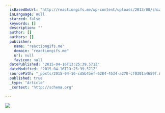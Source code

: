 ```yaml
---
  isBasedOnUrl: "http://reactiongifs.me/wp-content/uploads/2013/08/shia-labeouf-magic-gif.gif"
  inLanguage: null
  starred: false
  keywords: []
  description: ""
  author: []
  authors: []
  publisher: 
    name: "reactiongifs.me"
    domain: "reactiongifs.me"
    url: null
    favicon: null
  datePublished: "2015-04-16T13:25:39.571Z"
  dateModified: "2015-04-16T13:25:39.571Z"
  sourcePath: "_posts/2015-04-16-cd5b4bef-6284-4534-a270-cf0301a4659f.md"
  published: true
  _type: "Article"
  _context: "http://schema.org"

---
```

![](http://reactiongifs.me/wp-content/uploads/2013/08/shia-labeouf-magic-gif.gif)